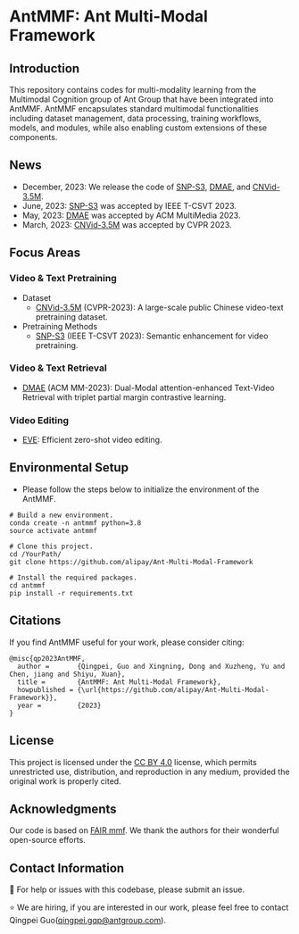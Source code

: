 # AntMMF: Ant Multi-Modal Framework

## Introduction
 
This repository contains codes for multi-modality learning from the Multimodal Cognition group of Ant Group that have been integrated into AntMMF. AntMMF encapsulates standard multimodal functionalities including dataset management, data processing, training workflows, models, and modules, while also enabling custom extensions of these components.


## News
- December, 2023: We release the code of [SNP-S3](https://github.com/alipay/Ant-Multi-Modal-Framework/tree/main/prj/snps3_vtp), [DMAE](https://github.com/alipay/Ant-Multi-Modal-Framework/tree/main/prj/dmae_vtp), and [CNVid-3.5M](https://github.com/alipay/Ant-Multi-Modal-Framework/tree/main/prj/cnvid_vtp).
- June, 2023: [SNP-S3](https://ieeexplore.ieee.org/document/10214396) was accepted by IEEE T-CSVT 2023.
- May, 2023: [DMAE](https://arxiv.org/pdf/2309.11082.pdf) was accepted by ACM MultiMedia 2023.
- March, 2023: [CNVid-3.5M](https://openaccess.thecvf.com/content/CVPR2023/papers/Gan_CNVid-3.5M_Build_Filter_and_Pre-Train_the_Large-Scale_Public_Chinese_Video-Text_CVPR_2023_paper.pdf) was accepted by CVPR 2023.
 

## Focus Areas

### Video & Text Pretraining
- Dataset
  - [CNVid-3.5M](https://openaccess.thecvf.com/content/CVPR2023/papers/Gan_CNVid-3.5M_Build_Filter_and_Pre-Train_the_Large-Scale_Public_Chinese_Video-Text_CVPR_2023_paper.pdf) (CVPR-2023): A large-scale public Chinese video-text pretraining dataset.
- Pretraining Methods
  - [SNP-S3](https://ieeexplore.ieee.org/document/10214396) (IEEE T-CSVT 2023): Semantic enhancement for video pretraining.

### Video & Text Retrieval 
- [DMAE](https://arxiv.org/pdf/2309.11082.pdf) (ACM MM-2023): Dual-Modal attention-enhanced Text-Video Retrieval with triplet partial margin contrastive learning.

### Video Editing
- [EVE](https://arxiv.org/abs/2308.10648): Efficient zero-shot video editing.


## Environmental Setup

- Please follow the steps below to initialize the environment of the AntMMF.
```
# Build a new environment.
conda create -n antmmf python=3.8
source activate antmmf

# Clone this project.
cd /YourPath/
git clone https://github.com/alipay/Ant-Multi-Modal-Framework

# Install the required packages.
cd antmmf
pip install -r requirements.txt
```

## Citations
If you find AntMMF useful for your work, please consider citing:
```
@misc{qp2023AntMMF,
  author =       {Qingpei, Guo and Xingning, Dong and Xuzheng, Yu and Chen, jiang and Shiyu, Xuan},
  title =        {AntMMF: Ant Multi-Modal Framework},
  howpublished = {\url{https://github.com/alipay/Ant-Multi-Modal-Framework}},
  year =         {2023}
}
```

## License
This project is licensed under the [CC BY 4.0](https://creativecommons.org/licenses/by/4.0/) license, which permits unrestricted use, distribution, and reproduction in any medium, provided the original work is properly cited.

## Acknowledgments
Our code is based on [FAIR mmf](https://github.com/facebookresearch/mmf). We thank the authors for their wonderful open-source efforts.


## Contact Information
:raising_hand: For help or issues with this codebase, please submit an issue.

:star: We are hiring, if you are interested in our work, please feel free to contact  Qingpei Guo(qingpei.gqp@antgroup.com).
